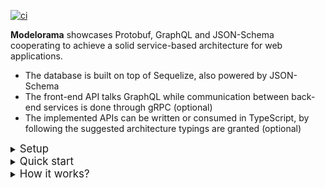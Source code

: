 [![ci](https://github.com/grownjs/modelorama/actions/workflows/ci.yml/badge.svg)](https://github.com/grownjs/modelorama/actions/workflows/ci.yml)

**Modelorama** showcases Protobuf, GraphQL and JSON-Schema cooperating to achieve a solid service-based architecture for web applications.

- The database is built on top of Sequelize, also powered by JSON-Schema
- The front-end API talks GraphQL while communication between back-end services is done through gRPC (optional)
- The implemented APIs can be written or consumed in TypeScript, by following the suggested architecture typings are granted (optional)

<details><summary><big>Setup</big></summary>

<br />

Install `grown` and `modelorama` globally or in your project:

```bash
npm i grown modelorama --save # or `npm i -g grown modelorama`
```

To begin with, just write the main `db/app.js` file:

```js
const Grown = require('grown')();

Grown.use(require('.'));
Grown.use(require('modelorama'));

module.exports = Grown;
```

> Here we're also registering `modelorama` to enable the discovery of `db/resolvers` and `db/handlers` if GraphQL and gRPC are enabled respectively.

Now write a `db/index.js` file with the following code:

```js
module.exports = require('./generated')(require('modelorama')
  .setup(Grown => {
    Grown.use(require('@grown/model'));
  })({
    refs: require('./generated').default,
    config: {
      dialect: 'sqlite',
      storage: '/tmp/db.sqlite',
      directory: __dirname,
    },
  }));
```

> This script will be used as module, it loads and configures the database repository.

Finally, you'll need to write a `server.js` file:

```js
const Grown = require('./db/app');

const server = new Grown();

server.on('listen', app => {
  console.log(app.location.href);
});

module.exports = server;
```

> The later script will let you start the application server with `pot server start`
> &mdash; try running `mdl` without arguments to list all available tasks and options.

If you want to start the server manually (e.g. `PORT=1234 node server`), then modify the script as follows:

```diff
-module.exports = server;
+if (require.main !== module) {
+  module.exports = server;
+} else {
+  server.listen(process.env.PORT || 8080);
+}
```

</details>

<details><summary><big>Quick start</big></summary>

<br />

By default, we're gonna place all the related sources together, i.e. the `db` directory:

- Model and their JSON-Schema definitions at `db/models`
- GraphQL resolvers at `db/resolvers` (optional)
- gRPC handlers at `db/handlers` (optional)

#### Types and Schemas

1. Lets add a type: `pot generate type db/types/dataTypes.yml pk primaryKey autoIncrement type:integer`

2. Now create a model: `pot generate model db/models/User id:dataTypes/pk email:string password:string`

3. Run `pot build schema db` to generate the required sources.

> Try the interactive console with `pot console db` to debug your models
> &mdash; run `User.sync({ force: true })` to recreate the model if does not exists already!

#### Database migrations

In order to properly migrate the database from the previous steps you MUST:

1. Run `pot migrate db --make` to create the migration files.
2. Run `pot migrate db --up` to execute those migrations.
3. Run `pot migrate db --apply "initial version"` to take a snapshot.

> Every modification on the schemas should be followed by repeating the steps described above to ensure atomic changes over time &mdash; use `git commit` to keep your changes.

The `db/schema.js` file is a single-shot migration or snapshot from the current database shape.

> Snapshots are faster than running all migrations from ground up
> &mdash; try `pot migrate db --create` to recreate the database from scratch.

#### TypeScript usage

Run `pot build types db` to generate the types from the current modules.

Now, you can import the types used in your code:

```typescript
import Grown from './db/app';
import type { UserModel } from './db/app';

async function main() {
  await Grown.Models.connect();

  const User = Grown.Models.get<UserModel>('User');

  await User.sync({ force: true });
  const c = await User.count();

  console.log(c);
}
main();
```

Also you can type the whole connection at once:

```typescript
import Modelorama from 'modelorama';
import type { DB, User } from './db/app';

const Models = Modelorama.setup<DB>(Grown => {
  Grown.use(require('@grown/model'));
})({
  config: {
    dialect: 'sqlite',
    storage: '/tmp/db.sqlite',
    directory: `${__dirname}/db`,
  },
})(require('@grown/bud')());

const UserModel = Models.get('User').getSchema<User>();

console.log(UserModel.fakeOne({ alwaysFakeOptionals: true }));
```

</details>

<details><summary><big>How it works?</big></summary>

<br />

We have types and schemas to build our model definitions,
later we can declare (optionally) services for GraphQL and gRPC.

&mdash; **Types** are declared in JSON-Schema:

```json
{
  "id": "Example",
  "type": "object",
  "properties": {
    "name": {
      "type": "string"
    }
  },
  "required": ["name"]
}
```

This can be traduced to GraphQL:

```graphql
type Example {
  name: String!
}
```

Protobuf can be generated the same way:

```protobuf
message Example {
  required string name = 1;
}
```

As well its corresponding TypeScript type:

```ts
export type Example = {
  name: string;
}
```

All this means:

- JSON-Schema is used to validate shape, format, content and advanced relationships as data.
- GraphQL and Protobuf can be used to validate shape and types on any message being transmitted.
- TypeScript can check your code with the proper types, just regenerate them if you update the schema.

&mdash; **Services** can be expressed using JSON or YAML:

```yaml
id: Test

service:
  calls:
  - get: example
    resp: Example
  - get: examples
    resp: ExampleList

definitions:
  Example: !include schema.json
  ExampleList:
    type: array
    items:
      $ref: Example
```

> `Test` is not a schema because it lacks of `properties`, it cannot be used as `$ref`.

As you've pictured it, we'll get a working GraphQL declaration with its corresponding Protobuf service definition and TypeScript types, etc.

Service `calls` are used to declare how gRPC and GraphQL will communicate, when omitted, you can also get rid of their handlers and resolvers, respectively.

> GraphQL and gRPC integrations are completely optional.

#### Services usage

Definitions made for GraphQL and gRPC are available as middleware.

To make them work, you need to register them in your `server.js` script:

```diff
server.on('listen', app => {
  console.log(app.location.href);
});
+
+require('modelorama').plug(Grown, server);
+
+server.plug(require('modelorama').db(Grown));
```

Respectively:

- `plug(Container, serverInstance)` &mdash; will load and register the required modules for the enabled features, models are always booted upon connection.
- `db(Container)` &mdash; returns a middleware that responds to `/db` for scaffolding purposes; it helps to quickly create, read, update and delete data from your registered models.

#### Handlers and Resolvers

1. Lets generate a service for listing users: `pot generate service db/models/User/resource.yml get:users resp:UserList`

2. Now, lets add the required types: `pot generate type db/models/User/resource.yml UserList type:array items:User`

3. Generate the GraphQL resolver: `pot generate def db/resolvers/User Query.users --use API --args ctx`

4. Generate the gRPC handler: `pot generate def db/handlers/User users --use User --args ctx`

5. Provider for GraphQL resolvers: `pot generate def db/resolvers/provider.js API`

6. Provider for gRPC handlers: `pot generate def db/handlers/provider.js User`

> Run `pot build schema db` to regenerate all model sources.

You'll need to update your `db/index.js` script as well:

```diff
    Grown.use(require('@grown/model'));
+    Grown.use(require('@grown/grpc'));
+    Grown.use(require('@grown/graphql'));
```

> These modules are required to enable the services on the container.

At this point, you should be able to run `pot server` without crashing... cheers!

But now, depending on the enabled services you should update the `db/app.d.ts` types:

```diff
import type Models from './models';
+import type Handlers from './handlers';
+import type Resolvers from './resolvers';
...
export interface Server extends GrownInterface {
  Models: Repository<Models>;
  Services: Services;
+  Handlers: Handlers;
+  Resolvers: Resolvers;
}
```

> Run `pot build types db` again to regenerate all types.

That's it! &mdash; now you should be able to import those modules with TypeScript, e.g.

```typescript
import Grown from './db/app';

console.log(Grown.Models.get('User'));
console.log(Grown.Handlers.User.users.toString());
console.log(Grown.Resolvers.User.Query.users.toString());
```

</details>
